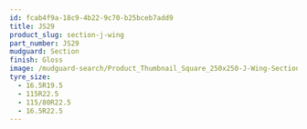 ```yaml
---
id: fcab4f9a-18c9-4b22-9c70-b25bceb7add9
title: JS29
product_slug: section-j-wing
part_number: JS29
mudguard: Section
finish: Gloss
image: /mudguard-search/Product_Thumbnail_Square_250x250-J-Wing-Section.jpg
tyre_size:
  - 16.5R19.5
  - 115R22.5
  - 115/80R22.5
  - 16.5R22.5
---
```

